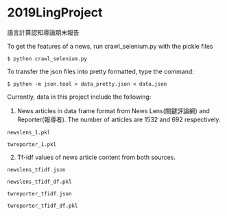 # 2019LingProject
語言計算認知導論期末報告

To get the features of a news, run crawl_selenium.py with the pickle files

`$ python crawl_selenium.py`

To transfer the json files into pretty formatted, type the command:

`$ python -m json.tool > data_pretty.json < data.json`

Currently, data in this project include the following:

1. News articles in data frame format from News Lens(關鍵評論網) and Reporter(報導者). The number of articles are 1532 and 692 respectively.

`newslens_1.pkl`

`twreporter_1.pkl`

2. Tf-idf values of news article content from both sources.

`newslens_tfidf.json`

`newslens_tfidf_df.pkl`

`twreporter_tfidf.json`

`twreporter_tfidf_df.pkl`

